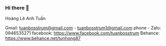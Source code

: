 ### Hi there 👋

Hoàng Lê Anh Tuấn

Gmail: tuanbosstrum@gmail.com - tuanbosstrum1@gmail.com
phone - Zalo: 0946535271
facebook: https://www.facebook.com/tuanbosstrum
Behance: https://www.behance.net/tunhong87
